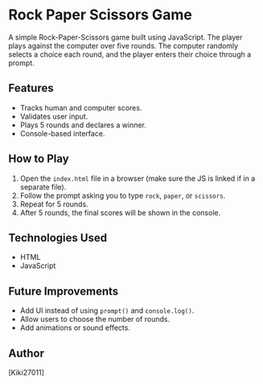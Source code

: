 # Rock Paper Scissors Game

A simple Rock-Paper-Scissors game built using JavaScript. The player plays against the computer over five rounds. The computer randomly selects a choice each round, and the player enters their choice through a prompt.

## Features

- Tracks human and computer scores.
- Validates user input.
- Plays 5 rounds and declares a winner.
- Console-based interface.

## How to Play

1. Open the `index.html` file in a browser (make sure the JS is linked if in a separate file).
2. Follow the prompt asking you to type `rock`, `paper`, or `scissors`.
3. Repeat for 5 rounds.
4. After 5 rounds, the final scores will be shown in the console.

## Technologies Used

- HTML
- JavaScript

## Future Improvements

- Add UI instead of using `prompt()` and `console.log()`.
- Allow users to choose the number of rounds.
- Add animations or sound effects.

## Author

[Kiki27011]
